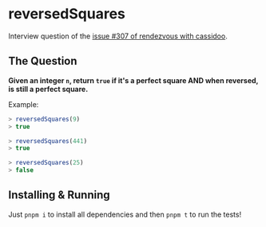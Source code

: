 # reversedSquares

Interview question of the [issue #307 of rendezvous with cassidoo](https://buttondown.email/cassidoo/archive/2447/).

## The Question

**Given an integer `n`, return `true` if it's a perfect square AND when reversed, is still a perfect square.**

Example:

```js
> reversedSquares(9)
> true

> reversedSquares(441)
> true

> reversedSquares(25)
> false
```

## Installing & Running

Just `pnpm i` to install all dependencies and then `pnpm t` to run the tests!
